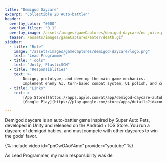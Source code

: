 ```yaml
---
title: "Demigod Daycare"
excerpt: "Collectible 2D Auto-battler"
header:
  overlay_color: "#000"
  overlay_filter: "0.1"
  overlay_image: /assets/images/gameCaptures/demigod-daycare/no juice.png
  teaser: /assets/images/gameCaptures/enter/death.gif
sidebar:
  - title: "Role"
    image: "/assets/images/gameCaptures/demigod-daycare/logo.png"
    text: "Lead Programmer"
  - title: "Tools"
    text: "Unity, PlasticSCM"
  - title: "Responsiblities"
    text: >-
        Design, prototype, and develop the main game mechanics.
        Implement enemy AI, turn-based combat system, UI polish, and combat particle effects.
  - title: "Links"
    text: >-
        [App Store](https://apps.apple.com/at/app/demigod-daycare-autobattler/id1630237568?l=en) /
        [Google Play](https://play.google.com/store/apps/details?id=com.MassDiGi.DemigodDaycare&gl=US&pli=1)

---
```


Demigod daycare is an auto-battler game inspired by Super Auto Pets, developed in Unity and 
released on the Android + IOS Store.
You run a daycare of demigod babies, and must compete with other daycares to win the gods' favor.

{% include video id="pnCwOAoY4mc" provider="youtube" %}

As Lead Programmer, my main responsibility was de
